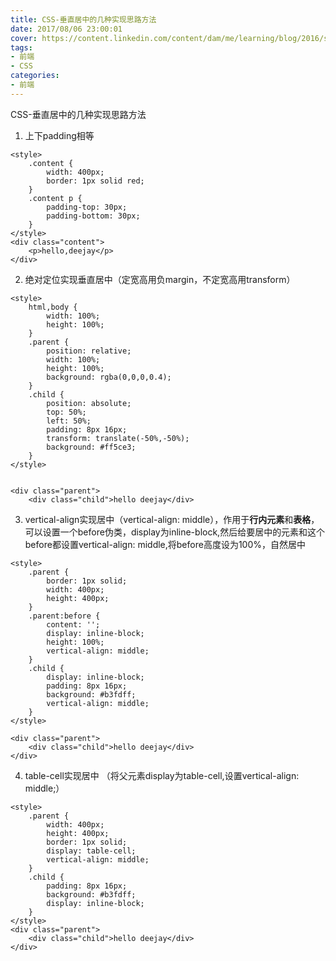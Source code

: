```yaml
---
title: CSS-垂直居中的几种实现思路方法
date: 2017/08/06 23:00:01
cover: https://content.linkedin.com/content/dam/me/learning/blog/2016/september/CSS.jpg
tags: 
- 前端
- CSS
categories: 
- 前端
---
```

CSS-垂直居中的几种实现思路方法
<!--more-->

1. 上下padding相等

```
<style>
    .content {
        width: 400px;
        border: 1px solid red;
    }
    .content p {
        padding-top: 30px;
        padding-bottom: 30px;
    }
</style>
<div class="content">
    <p>hello,deejay</p>
</div>
```

2. 绝对定位实现垂直居中（定宽高用负margin，不定宽高用transform）
```
<style>
    html,body {
        width: 100%;
        height: 100%;
    }
    .parent {
        position: relative;
        width: 100%;
        height: 100%;
        background: rgba(0,0,0,0.4);
    }
    .child {
        position: absolute;
        top: 50%;
        left: 50%;
        padding: 8px 16px;
        transform: translate(-50%,-50%);
        background: #ff5ce3;
    }
</style>


<div class="parent">
    <div class="child">hello deejay</div>

```

3. vertical-align实现居中（vertical-align: middle），作用于**行内元素**和**表格**，可以设置一个before伪类，display为inline-block,然后给要居中的元素和这个before都设置vertical-align: middle,将before高度设为100%，自然居中

```
<style>
    .parent {
        border: 1px solid;
        width: 400px;
        height: 400px;
    }
    .parent:before {
        content: '';
        display: inline-block;
        height: 100%;
        vertical-align: middle;
    }
    .child {
        display: inline-block;
        padding: 8px 16px;
        background: #b3fdff;
        vertical-align: middle;
    }
</style>

<div class="parent">
    <div class="child">hello deejay</div>
</div>
```

4. table-cell实现居中 （将父元素display为table-cell,设置vertical-align: middle;）


```
<style>
    .parent {
        width: 400px;
        height: 400px;
        border: 1px solid;
        display: table-cell;
        vertical-align: middle;
    }
    .child {
        padding: 8px 16px;
        background: #b3fdff;
        display: inline-block;
    }
</style>
<div class="parent">
    <div class="child">hello deejay</div>
</div>
```
